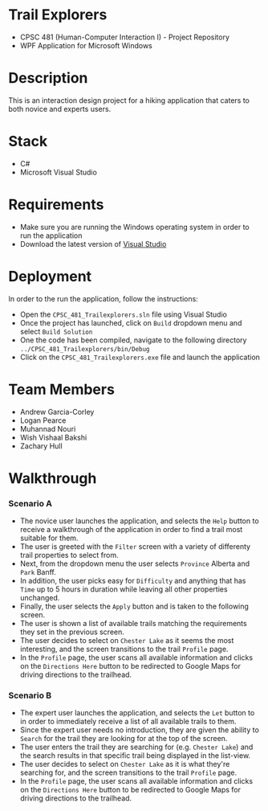 # Trail Explorers
- CPSC 481 (Human-Computer Interaction I) - Project Repository
- WPF Application for Microsoft Windows

# Description
This is an interaction design project for a hiking application that caters to both novice and experts users.

# Stack
- C#
- Microsoft Visual Studio

# Requirements
- Make sure you are running the Windows operating system in order to run the application
- Download the latest version of [Visual Studio](https://visualstudio.microsoft.com/downloads/)

# Deployment
In order to the run the application, follow the instructions:
- Open the `CPSC_481_Trailexplorers.sln` file using Visual Studio
- Once the project has launched, click on `Build` dropdown menu and select `Build Solution`
- One the code has been compiled, navigate to the following directory `../CPSC_481_Trailexplorers/bin/Debug`
- Click on the `CPSC_481_Trailexplorers.exe` file and launch the application

# Team Members
- Andrew Garcia-Corley
- Logan Pearce
- Muhannad Nouri
- Wish Vishaal Bakshi
- Zachary Hull

# Walkthrough
### Scenario A
- The novice user launches the application, and selects the `Help` button to receive a walkthrough of the application in order to find a trail most suitable for them.
- The user is greeted with the `Filter` screen with a variety of differenty trail properties to select from.
- Next, from the dropdown menu the user selects `Province` Alberta and `Park` Banff.
- In addition, the user picks easy for `Difficulty` and anything that has `Time` up to 5 hours in duration while leaving all other properties unchanged.
- Finally, the user selects the `Apply` button and is taken to the following screen.
- The user is shown a list of available trails matching the requirements they set in the previous screen.
- The user decides to select on `Chester Lake` as it seems the most interesting, and the screen transitions to the trail `Profile` page.
- In the `Profile` page, the user scans all available information and clicks on the `Directions Here` button to be redirected to Google Maps for driving directions to the trailhead.

### Scenario B
- The expert user launches the application, and selects the `Let` button to in order to immediately receive a list of all available trails to them.
- Since the expert user needs no introduction, they are given the ability to `Search` for the trail they are looking for at the top of the screen.
- The user enters the trail they are searching for (e.g. `Chester Lake`) and the search results in that specific trail being displayed in the list-view.
- The user decides to select on `Chester Lake` as it is what they're searching for, and the screen transitions to the trail `Profile` page.
- In the `Profile` page, the user scans all available information and clicks on the `Directions Here` button to be redirected to Google Maps for driving directions to the trailhead.
